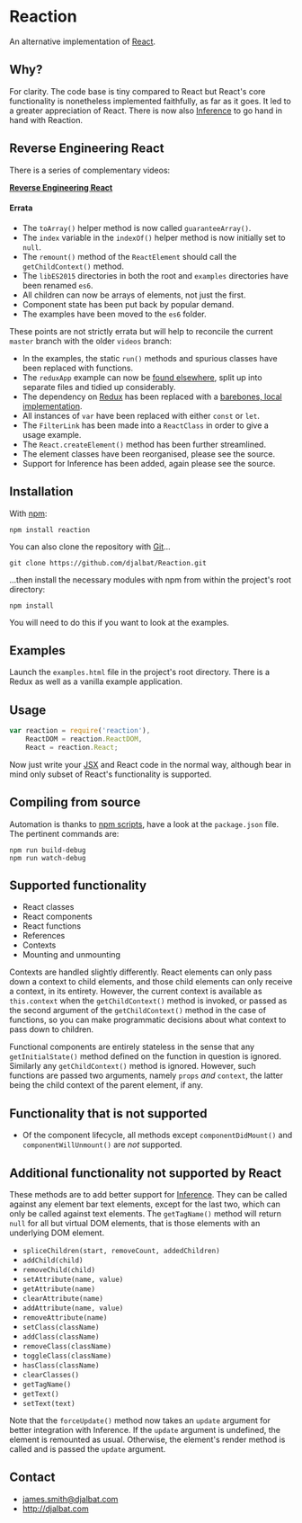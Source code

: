 # Reaction

An alternative implementation of [React](https://facebook.github.io/react/).

## Why?

For clarity. The code base is tiny compared to React but React's core functionality is nonetheless implemented faithfully, as far as it goes. It led to a greater appreciation of React. There is now also [Inference](https://github.com/djalbat/Inference) to go hand in hand with Reaction.

## Reverse Engineering React

There is a series of complementary videos:

**[Reverse Engineering React](https://vimeo.com/album/3930691)**

#### Errata

- The `toArray()` helper method is now called `guaranteeArray()`.
- The `index` variable in the `indexOf()` helper method is now initially set to `null`.
- The `remount()` method of the `ReactElement` should call the `getChildContext()` method.
- The `libES2015` directories in both the root and `examples` directories have been renamed `es6`.
- All children can now be arrays of elements, not just the first.
- Component state has been put back by popular demand.
- The examples have been moved to the `es6` folder.

These points are not strictly errata but will help to reconcile the current `master` branch with the older `videos` branch:

- In the examples, the static `run()` methods and spurious classes have been replaced with functions.
- The `reduxApp` example can now be [found elsewhere](https://github.com/djalbat/Inference/blob/master/es6/examples/reduxApp.js), split up into separate files and tidied up considerably.
- The dependency on [Redux](https://github.com/reactjs/redux) has been replaced with a [barebones, local implementation](https://github.com/djalbat/Reaction/blob/master/es6/examples/redux.js).
- All instances of `var` have been replaced with either `const` or `let`.
- The `FilterLink` has been made into a `ReactClass` in order to give a usage example.
- The `React.createElement()` method has been further streamlined.
- The element classes have been reorganised, please see the source.
- Support for Inference has been added, again please see the source.

## Installation

With [npm](https://www.npmjs.com/):

    npm install reaction

You can also clone the repository with [Git](https://git-scm.com/)...

    git clone https://github.com/djalbat/Reaction.git

...then install the necessary modules with npm from within the project's root directory:

    npm install

You will need to do this if you want to look at the examples.

## Examples

Launch the `examples.html` file in the project's root directory. There is a Redux as well as a vanilla example application.

## Usage

```js
var reaction = require('reaction'),
    ReactDOM = reaction.ReactDOM,
    React = reaction.React;
```

Now just write your [JSX](https://facebook.github.io/react/docs/jsx-in-depth.html) and React code in the normal way, although bear in mind only  subset of React's functionality is supported.

## Compiling from source

Automation is thanks to [npm scripts](https://docs.npmjs.com/misc/scripts), have a look at the `package.json` file. The pertinent commands are:

    npm run build-debug
    npm run watch-debug

## Supported functionality

- React classes
- React components
- React functions
- References
- Contexts
- Mounting and unmounting

Contexts are handled slightly differently. React elements can only pass down a context to child elements, and those child elements can only receive a context, in its entirety. However, the current context is available as `this.context` when the `getChildContext()` method is invoked, or passed as the second argument of the `getChildContext()` method in the case of functions, so you can make programmatic decisions about what context to pass down to children.

Functional components are entirely stateless in the sense that any `getInitialState()` method defined on the function in question is ignored. Similarly any `getChildContext()` method is ignored. However, such functions are passed two arguments, namely `props` *and* `context`, the latter being the child context of the parent element, if any.

## Functionality that is not supported

- Of the component lifecycle, all methods except `componentDidMount()` and `componentWillUnmount()` are *not* supported.

## Additional functionality not supported by React

These methods are to add better support for [Inference](https://github.com/djalbat/Inference). They can be called against any element bar text elements, except for the last two, which can only be called against text elements. The `getTagName()` method will return `null` for all but virtual DOM elements, that is those elements with an underlying DOM element.

- `spliceChildren(start, removeCount, addedChildren)`
- `addChild(child)`
- `removeChild(child)`
- `setAttribute(name, value)`
- `getAttribute(name)`
- `clearAttribute(name)`
- `addAttribute(name, value)`
- `removeAttribute(name)`
- `setClass(className)`
- `addClass(className)`
- `removeClass(className)`
- `toggleClass(className)`
- `hasClass(className)`
- `clearClasses()`
- `getTagName()`
- `getText()`
- `setText(text)`

Note that the `forceUpdate()` method now takes an `update` argument for better integration with Inference. If the `update` argument is undefined, the element is remounted as usual. Otherwise, the element's render method is called and is passed the `update` argument.

## Contact

- james.smith@djalbat.com
- http://djalbat.com

